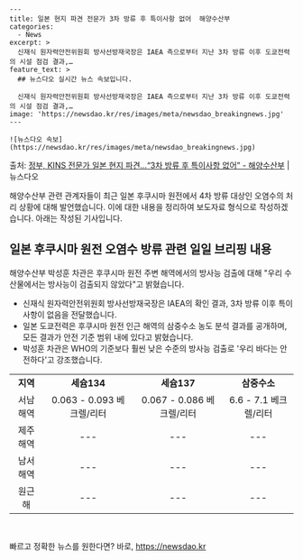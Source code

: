     ---
    title: 일본 현지 파견 전문가 3차 방류 후 특이사항 없어  해양수산부
    categories:
      - News
    excerpt: >
      신재식 원자력안전위원회 방사선방재국장은 IAEA 측으로부터 지난 3차 방류 이후 도쿄전력의 시설 점검 결과,…
    feature_text: >
      ## 뉴스다오 실시간 뉴스 속보입니다.
    
      신재식 원자력안전위원회 방사선방재국장은 IAEA 측으로부터 지난 3차 방류 이후 도쿄전력의 시설 점검 결과,…
    image: 'https://newsdao.kr/res/images/meta/newsdao_breakingnews.jpg'
    ---
    
    ![뉴스다오 속보](https://newsdao.kr/res/images/meta/newsdao_breakingnews.jpg)

<p>출처: <a href="https://newsdao.kr/2715" rel="dofollow">정부, KINS 전문가 일본 현지 파견…“3차 방류 후 특이사항 없어” - 해양수산부</a> | 뉴스다오</p>

해양수산부 관련 관계자들이 최근 일본 후쿠시마 원전에서 4차 방류 대상인 오염수의 처리 상황에 대해 발언했습니다. 이에 대한 내용을 정리하여 보도자료 형식으로 작성하겠습니다. 아래는 작성된 기사입니다.

<h2 data-ke-size="size26">일본 후쿠시마 원전 오염수 방류 관련 일일 브리핑 내용</h2>

해양수산부 박성훈 차관은 후쿠시마 원전 주변 해역에서의 방사능 검출에 대해 "우리 수산물에서는 방사능이 검출되지 않았다"고 밝혔습니다.

<ul>
  <li>신재식 원자력안전위원회 방사선방재국장은 IAEA의 확인 결과, 3차 방류 이후 특이사항이 없음을 전달했습니다.</li>
  <li>일본 도쿄전력은 후쿠시마 원전 인근 해역의 삼중수소 농도 분석 결과를 공개하며, 모든 결과가 안전 기준 범위 내에 있다고 밝혔습니다.</li>
  <li>박성훈 차관은 WHO의 기준보다 훨씬 낮은 수준의 방사능 검출로 '우리 바다는 안전하다'고 강조했습니다.</li>
</ul>

<table>
  <tr>
    <td style="text-align: center; height: 17px;"><b>지역</b></td>
    <td style="text-align: center; height: 17px;"><b>세슘134</b></td>
    <td style="text-align: center; height: 17px;"><b>세슘137</b></td>
    <td style="text-align: center; height: 17px;"><b>삼중수소</b></td>
  </tr>
  <tr>
    <td style="text-align: center; height: 17px;">서남해역</td>
    <td style="text-align: center; height: 17px;">0.063 - 0.093 베크렐/리터</td>
    <td style="text-align: center; height: 17px;">0.067 - 0.086 베크렐/리터</td>
    <td style="text-align: center; height: 17px;">6.6 - 7.1 베크렐/리터</td>
  </tr>
  <tr>
    <td style="text-align: center; height: 17px;">제주해역</td>
    <td style="text-align: center; height: 17px;">---</td>
    <td style="text-align: center; height: 17px;">---</td>
    <td style="text-align: center; height: 17px;">---</td>
  </tr>
  <tr>
    <td style="text-align: center; height: 17px;">남서해역</td>
    <td style="text-align: center; height: 17px;">---</td>
    <td style="text-align: center; height: 17px;">---</td>
    <td style="text-align: center; height: 17px;">---</td>
  </tr>
  <tr>
    <td style="text-align: center; height: 17px;">원근해</td>
    <td style="text-align: center; height: 17px;">---</td>
    <td style="text-align: center; height: 17px;">---</td>
    <td style="text-align: center; height: 17px;">---</td>
  </tr>
</table>

<p data-ke-size="size16">&nbsp;</p> 

빠르고 정확한 뉴스를 원한다면? 바로, <a href="https://newsdao.kr" rel="dofollow">https://newsdao.kr</a>


    
